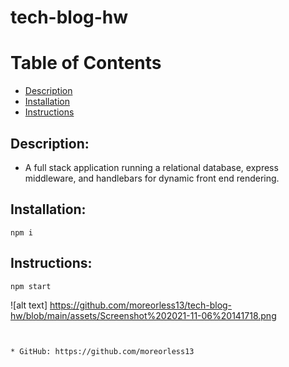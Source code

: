 # tech-blog-hw

# Table of Contents


- [Description](#Description)
- [Installation](#Installation)
- [Instructions](#Instructions)

    
## Description:


* A full stack application running a relational database, express middleware, and handlebars for dynamic front end rendering.
    
## Installation:
```
npm i
```
## Instructions:
```
npm start
```
![alt text] https://github.com/moreorless13/tech-blog-hw/blob/main/assets/Screenshot%202021-11-06%20141718.png
```


* GitHub: https://github.com/moreorless13
